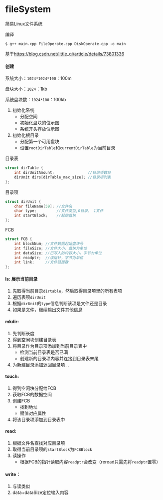 # fileSystem
简易Linux文件系统

编译

```shell
$ g++ main.cpp FileOperate.cpp DiskOperate.cpp -o main
```

基于<https://blog.csdn.net/little_qi/article/details/73801336> 

#### 创建

系统大小：`1024*1024*100`：100m

盘块大小：`1024`：1kb

系统盘块数：`1024*100`：100kb

1. 初始化系统
   * 分配空间
   * 初始化盘块的位示图
   * 系统开头存放位示图
2. 初始化根目录
   * 分配第一个可用盘块
   * 设置`rootDirTable`和`currentDirTable`为当前目录

目录表

```c
struct dirTable {
    int dirUnitAmount;               //目录项数目
    dirUnit dirs[dirTable_max_size]; //目录项列表
};
```

目录项

```c
struct dirUnit {
    char fileName[59]; //文件名
    char type;         //文件类型,0目录， 1文件
    int startBlock;    //起始盘块
};
```

FCB

```c
struct FCB {
    int blockNum; //文件数据起始盘块号
    int fileSize; //文件大小，盘块为单位
    int dataSize; //已写入的内容大小，字节为单位
    int readptr;  //读指针，字节为单位
    int link;     //文件链接数
};
```



#### ls: 展示当前目录

1. 先取得当前目录`dirtable`，然后取得目录项里的所有表项
2. 遍历表项`dirUnit`
3. 根据`dirUnit`的`type`信息判断该项是文件还是目录
4. 如果是文件，继续输出文件其他信息

#### mkdir: 

1. 先判断长度
2. 得到空闲块创建目录表
3. 将目录作为目录项添加到当前目录表中
   * 检测当前目录表是否已满
   * 创建新的目录项内容并连接到目录表末尾
4. 为新建目录添加返回目录项`..`

#### touch: 

1. 得到空闲块分配给FCB
2. 获取FCB的数据空间
3. 创建FCB
   * 找到地址
   * 赋值对应属性
4. 将该目录项添加到目录表中

#### read:

1. 根据文件名查找对应目录项
2. 取得当前目录项的`startBlock`为`FCBBlock`
3. 读操作
   * 根据FCB的指针读取内容`readptr`会改变（reread只需先将`readptr`置零）

#### write：

1. 与读类似
2. data+dataSize定位输入内容

​	

